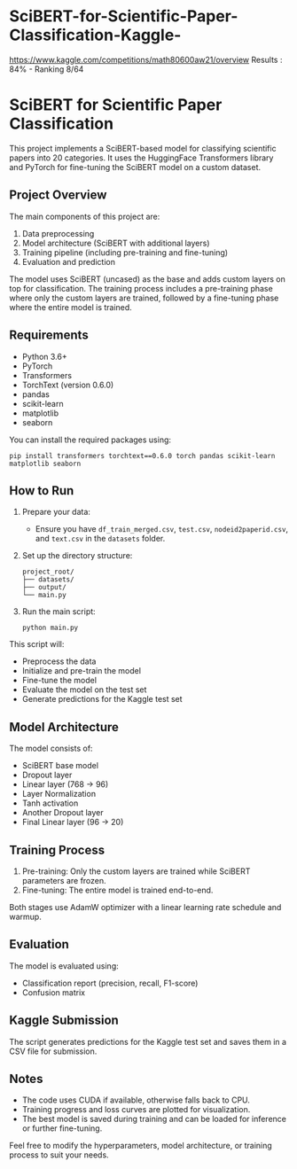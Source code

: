 # SciBERT-for-Scientific-Paper-Classification-Kaggle-
https://www.kaggle.com/competitions/math80600aw21/overview
Results : 84% - Ranking 8/64


# SciBERT for Scientific Paper Classification

This project implements a SciBERT-based model for classifying scientific papers into 20 categories. It uses the HuggingFace Transformers library and PyTorch for fine-tuning the SciBERT model on a custom dataset.

## Project Overview

The main components of this project are:

1. Data preprocessing
2. Model architecture (SciBERT with additional layers)
3. Training pipeline (including pre-training and fine-tuning)
4. Evaluation and prediction

The model uses SciBERT (uncased) as the base and adds custom layers on top for classification. The training process includes a pre-training phase where only the custom layers are trained, followed by a fine-tuning phase where the entire model is trained.

## Requirements

- Python 3.6+
- PyTorch
- Transformers
- TorchText (version 0.6.0)
- pandas
- scikit-learn
- matplotlib
- seaborn

You can install the required packages using:

```
pip install transformers torchtext==0.6.0 torch pandas scikit-learn matplotlib seaborn
```

## How to Run

1. Prepare your data:
   - Ensure you have `df_train_merged.csv`, `test.csv`, `nodeid2paperid.csv`, and `text.csv` in the `datasets` folder.

2. Set up the directory structure:
   ```
   project_root/
   ├── datasets/
   ├── output/
   └── main.py
   ```

3. Run the main script:
   ```
   python main.py
   ```

This script will:
- Preprocess the data
- Initialize and pre-train the model
- Fine-tune the model
- Evaluate the model on the test set
- Generate predictions for the Kaggle test set

## Model Architecture

The model consists of:
- SciBERT base model
- Dropout layer
- Linear layer (768 -> 96)
- Layer Normalization
- Tanh activation
- Another Dropout layer
- Final Linear layer (96 -> 20)

## Training Process

1. Pre-training: Only the custom layers are trained while SciBERT parameters are frozen.
2. Fine-tuning: The entire model is trained end-to-end.

Both stages use AdamW optimizer with a linear learning rate schedule and warmup.

## Evaluation

The model is evaluated using:
- Classification report (precision, recall, F1-score)
- Confusion matrix

## Kaggle Submission

The script generates predictions for the Kaggle test set and saves them in a CSV file for submission.

## Notes

- The code uses CUDA if available, otherwise falls back to CPU.
- Training progress and loss curves are plotted for visualization.
- The best model is saved during training and can be loaded for inference or further fine-tuning.

Feel free to modify the hyperparameters, model architecture, or training process to suit your needs.
